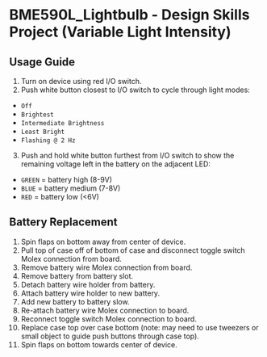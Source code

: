 # BME590L_Lightbulb - Design Skills Project (Variable Light Intensity)

## Usage Guide
1. Turn on device using red I/O switch.
2. Push white button closest to I/O switch to cycle through light modes:
+ `Off`
+ `Brightest`
+ `Intermediate Brightness`
+ `Least Bright`
+ `Flashing @ 2 Hz`
3. Push and hold white button furthest from I/O switch to show the remaining voltage left in the battery on the adjacent LED:
+ `GREEN` = battery high (8-9V)
+ `BLUE` = battery medium (7-8V)
+ `RED` = battery low (<6V)

## Battery Replacement
1. Spin flaps on bottom away from center of device.
2. Pull top of case off of bottom of case and disconnect toggle switch Molex connection from board.
3. Remove battery wire Molex connection from board.
4. Remove battery from battery slot.
5. Detach battery wire holder from battery.
6. Attach battery wire holder to new battery.
7. Add new battery to battery slow.
8. Re-attach battery wire Molex connection to board.
9. Reconnect toggle switch Molex connection to board.
10. Replace case top over case bottom (note: may need to use tweezers or small object to guide push buttons through case top).
11. Spin flaps on bottom towards center of device.